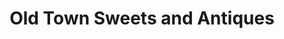 ---
title: "Old Town Sweets and Antiques"
url: /parkville/old-town-sweets-and-antiques/
shop: confectionery
---